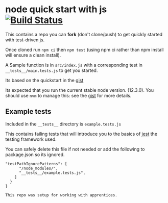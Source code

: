 # node quick start with js [![Build Status](https://travis-ci.com/tallus/quickstartjest.svg?branch=master)](https://travis-ci.com/tallus/quickstartjest)
This contains a repo you can **fork** (don't clone/push) to get quickly started with test-driven js.

Once cloned run ```npm ci``` then ```npm test``` (using npm ci rather than npm install will ensure a clean install).

A Sample function is in ```src/index.js``` with a corresponding test in ```__tests__/main.tests.js``` to get you started.

Its based on the quickstart in the [gist](https://gist.github.com/tallus/c073de125734ed3717d4)

Its expected that you run the current stable node version. (12.3.0). You should
use ```nvm``` to manage this: see the [gist](https://gist.github.com/tallus/c073de125734ed3717d4) for more details.



## Example tests
Included in the ```__tests__``` directory is ```example.tests.js```

This contains failing tests that will introduce you to the basics of
[jest](https://jestjs.io/) the testing framework used.

You can safely delete this file if not needed or add the following
to package.json so its ignored.
```
"testPathIgnorePatterns": [
      "/node_modules/",
      "__tests__/example.tests.js",
    ]
  }
}

This repo was setup for working with apprentices.
```
